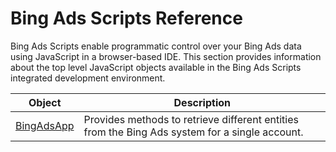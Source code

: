 # Bing Ads Scripts Reference

Bing Ads Scripts enable programmatic control over your Bing Ads data using JavaScript in a browser-based IDE.
This section provides information about the top level JavaScript objects available in the Bing Ads Scripts
integrated development environment.

|Object|Description|
|-|-
[BingAdsApp](./reference/BingAdsApp)|Provides methods to retrieve different entities from the Bing Ads system for a single account.